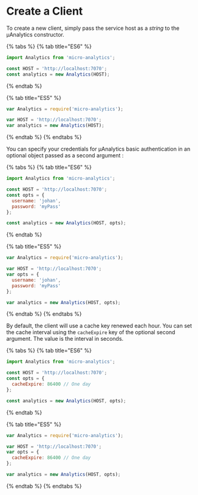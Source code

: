 # Create a Client

To create a new client, simply pass the service host as a _string_ to the µAnalytics constructor.

{% tabs %}
{% tab title="ES6" %}
```javascript
import Analytics from 'micro-analytics';

const HOST = 'http://localhost:7070';
const analytics = new Analytics(HOST);
```
{% endtab %}

{% tab title="ES5" %}
```javascript
var Analytics = require('micro-analytics');

var HOST = 'http://localhost:7070';
var analytics = new Analytics(HOST);
```
{% endtab %}
{% endtabs %}

You can specify your credentials for µAnalytics basic authentication in an optional object passed as a second argument :

{% tabs %}
{% tab title="ES6" %}
```javascript
import Analytics from 'micro-analytics';

const HOST = 'http://localhost:7070';
const opts = {
  username: 'johan',
  password: 'myPass'
};

const analytics = new Analytics(HOST, opts);
```
{% endtab %}

{% tab title="ES5" %}
```javascript
var Analytics = require('micro-analytics');

var HOST = 'http://localhost:7070';
var opts = {
  username: 'johan',
  password: 'myPass'
};

var analytics = new Analytics(HOST, opts);
```
{% endtab %}
{% endtabs %}

By default, the client will use a cache key renewed each hour. You can set the cache interval using the `cacheExpire` key of the optional second argument. The value is the interval in seconds.

{% tabs %}
{% tab title="ES6" %}
```javascript
import Analytics from 'micro-analytics';

const HOST = 'http://localhost:7070';
const opts = {
  cacheExpire: 86400 // One day
};

const analytics = new Analytics(HOST, opts);
```
{% endtab %}

{% tab title="ES5" %}
```javascript
var Analytics = require('micro-analytics');

var HOST = 'http://localhost:7070';
var opts = {
  cacheExpire: 86400 // One day
};

var analytics = new Analytics(HOST, opts);
```
{% endtab %}
{% endtabs %}

